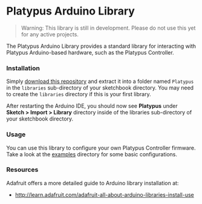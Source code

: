 Platypus Arduino Library
========================

> Warning: This library is still in development.  Please do not use this yet for any active projects.

The Platypus Arduino Library provides a standard library for interacting with Platypus Arduino-based hardware, such as the Platypus Controller.

### Installation ###

Simply [download this repository](https://github.com/PlatypusLLC/Arduino/archive/master.zip) and extract it into a folder named `Platypus` in the `libraries` sub-directory of your sketchbook directory.  You may need to create the `libraries` directory if this is your first library.

After restarting the Arduino IDE, you should now see **Platypus** under **Sketch > Import > Library**  directory inside of the libraries sub-directory of your sketchbook directory.

### Usage ###

You can use this library to configure your own Platypus Controller firmware.  Take a look at the [examples](examples) directory for some basic configurations.

### Resources ###

Adafruit offers a more detailed guide to Arduino library installation at:
* http://learn.adafruit.com/adafruit-all-about-arduino-libraries-install-use
